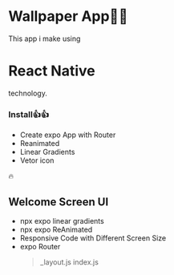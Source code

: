 <h1>Wallpaper App🎉🎉</h1>

This app i make using<h1>React Native</h1>technology.

<h3>Install👍👍</h3>

- Create expo App with Router 
- Reanimated
- Linear Gradients 
- Vetor icon 



🔥 <h2>Welcome Screen UI </h2>

- npx expo linear gradients 
- npx expo ReAnimated 
- Responsive Code with Different Screen Size
- expo Router
  > _layout.js
  > index.js 
